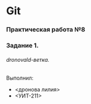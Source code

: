 # Git
### Практическая работа №8
### Задание 1.
###### dronovald-ветка. 

Выполнил:
* <дронова лилия>
* <УИТ-211>
